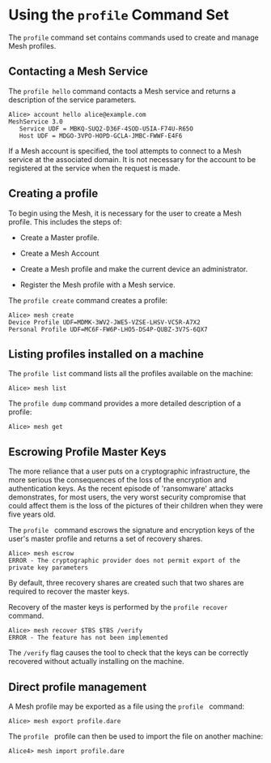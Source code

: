 
# Using the `profile` Command Set

The `profile` command set contains commands used to create and manage
Mesh profiles.


## Contacting a Mesh Service

The `profile hello` command contacts a Mesh service and returns
a description of the service parameters.


````
Alice> account hello alice@example.com
MeshService 3.0
   Service UDF = MBKQ-SUQ2-D36F-4SOD-U5IA-F74U-R65O
   Host UDF = MDGO-3VPO-HOPD-GCLA-JMBC-FWWF-E4F6
````

If a Mesh account is specified, the tool attempts to connect to a Mesh service
at the associated domain. It is not necessary for the account to be registered
at the service when the request is made.

## Creating a profile

To begin using the Mesh, it is necessary for the user to create a Mesh profile.
This includes the steps of:

* Create a Master profile.

* Create a Mesh Account

* Create a Mesh profile and make the current device an administrator.

* Register the Mesh profile with a Mesh service.

The `profile create` command creates a profile:


````
Alice> mesh create
Device Profile UDF=MDMK-3WV2-JWE5-VZSE-LHSV-VC5R-A7X2
Personal Profile UDF=MC6F-FW6P-LHO5-DS4P-QUBZ-3V7S-6QX7
````




## Listing profiles installed on a machine

The `profile list` command lists all the profiles available on the 
machine:


````
Alice> mesh list
````

The `profile dump` command provides a more detailed description of 
a profile:


````
Alice> mesh get
````

## Escrowing Profile Master Keys

The more reliance that a user puts on a cryptographic infrastructure, the more 
serious the consequences of the loss of the encryption and authentication keys.
As the recent episode of 'ransomware' attacks demonstrates, for most users, the
very worst security compromise that could affect them is the loss of the
pictures of their children when they were five years old.

The `profile ` command escrows the signature and encryption keys
of the user's master profile and returns a set of recovery shares. 


````
Alice> mesh escrow
ERROR - The cryptographic provider does not permit export of the private key parameters
````

By default, three recovery shares are created such that two shares are required to
recover the master keys.

Recovery of the master keys is performed by the `profile recover`
command.


````
Alice> mesh recover $TBS $TBS /verify
ERROR - The feature has not been implemented
````

The `/verify` flag causes the tool to check that the keys can be correctly recovered
without actually installing on the machine.


## Direct profile management

A Mesh profile may be exported as a file using the `profile ` command:


````
Alice> mesh export profile.dare
````

The `profile ` profile can then be used to import the file on another 
machine:


````
Alice4> mesh import profile.dare
````

